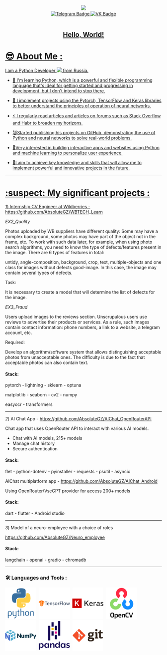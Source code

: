 <div id="header" align="center">
  <img src="https://media.giphy.com/media/v1.Y2lkPTc5MGI3NjExOHZhbDduZ3B5ajNmOHVnaXZvd3NqZ3ByemlvOGZqZXpyNmNldWV0bCZlcD12MV9pbnRlcm5hbF9naWZfYnlfaWQmY3Q9Zw/UYmY3vRnWpHHO/giphy.gif" width="300"/>
</div>

<div id="badges" align="center">
  <a href="https://t.me/dire_foxy">
    <img src="https://img.shields.io/badge/Telegram-blue?logo=telegram&logoColor=white&style=for-the-badge" alt="Telegram Badge"/>
  </a>
  <a href="https://vk.com/dire_foxy">
    <img src="https://img.shields.io/badge/vk-gray?logo=vk&logoColor=blue&style=for-the-badge" alt="VK Badge"/>
</div>

<div id="badges" align="center">
  <img src="https://komarev.com/ghpvc/?username=AbsoluteGZ&style=flat-square&color=blue" alt=""/>
</div>

<div align="center">
<h2>Hello, World!</h2>
</div>

# :sunglasses: About Me :
I am a Python Developer <img src="https://media.giphy.com/media/WUlplcMpOCEmTGBtBW/giphy.gif" width="30"> from Russia.

- :telescope: I'm learning Python, which is a powerful and flexible programming language that's ideal for getting started and progressing in development, but I don't intend to stop there.

- :seedling: I implement projects using the Pytorch, TensorFlow and Keras libraries to better understand the principles of operation of neural networks.

- :zap: I regularly read articles and articles on forums such as Stack Overflow and Habr to broaden my horizons.
  
- :smiling_imp:Started publishing his projects on GitHub, demonstrating the use of Python and neural networks to solve real-world problems.

- :brain:Very interested in building interactive apps and websites using Python and machine learning to personalize user experience.

- :100:I aim to achieve key knowledge and skills that will allow me to implement powerful and innovative projects in the future.


---

# :suspect: My significant projects :

*1*) Internship CV Engineer at Wildberries - https://github.com/AbsoluteGZ/WBTECH_Learn

*EX2_Quality*

Photos uploaded by WB suppliers have different quality: Some may have a complex background, some photos may have part of the object not in the frame, etc. To work with such data later, for example, when using photo search algorithms, you need to know the type of defects/features present in the image. There are 6 types of features in total:

untidy,
angle-composition,
background,
crop,
text,
multiple-objects
and one class for images without defects
good-image.
In this case, the image may contain several types of defects.

Task:

It is necessary to create a model that will determine the list of defects for the image.

*EX3_Fraud*

Users upload images to the reviews section. Unscrupulous users use reviews to advertise their products or services. As a rule, such images contain contact information: phone numbers, a link to a website, a telegram account, etc.

Required:

Develop an algorithm/software system that allows distinguishing acceptable photos from unacceptable ones. The difficulty is due to the fact that acceptable photos can also contain text.

#### Stack:

pytorch - lightning - sklearn - optuna

matplotlib - seaborn - cv2 - numpy 

easyocr - transformers

---

*2*) AI Chat App - https://github.com/AbsoluteGZ/AIChat_OpenRouterAPI

Chat app that uses OpenRouter API to interact with various AI models.

- Chat with AI models, 215+ models
- Manage chat history
- Secure authentication

#### Stack:

flet - python-dotenv - pyinstaller - requests - psutil - asyncio


AIChat multiplatform app - https://github.com/AbsoluteGZ/AIChat_Android

Using OpenRouter/VseGPT provider for access 200+ models

#### Stack:

dart - flutter - Android studio

---

*3*) Model of a neuro-employee with a choice of roles

https://github.com/AbsoluteGZ/Neuro_employee

#### Stack:

langchain - openai - gradio - chromadb

---

### :hammer_and_wrench: Languages and Tools :

<div>
  <img src="https://github.com/devicons/devicon/blob/master/icons/python/python-original-wordmark.svg" title="Python" alt="Python" width="100" height="100"/>&nbsp;
  <img src="https://github.com/devicons/devicon/blob/master/icons/tensorflow/tensorflow-original-wordmark.svg" title="TensorFlow" alt="TensorFlow" width="100" height="100"/>&nbsp;
  <img src="https://github.com/devicons/devicon/blob/master/icons/keras/keras-original-wordmark.svg" title="Keras" alt="Keras" width="100" height="100"/>&nbsp;
  <img src="https://github.com/devicons/devicon/blob/master/icons/opencv/opencv-original-wordmark.svg" title="OpenCV" alt="OpenCV" width="100" height="100"/>&nbsp;
  <img src="https://github.com/devicons/devicon/blob/master/icons/numpy/numpy-original-wordmark.svg" title="NumPy" alt="NumPy" width="100" height="100"/>&nbsp;
  <img src="https://github.com/devicons/devicon/blob/master/icons/pandas/pandas-original-wordmark.svg" title="Pandas" alt="Pandas " width="100" height="100"/>&nbsp;
  <img src="https://github.com/devicons/devicon/blob/master/icons/git/git-original-wordmark.svg" title="Git" **alt="Git" width="100" height="100"/>
</div>
